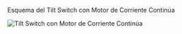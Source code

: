 Esquema del Tilt Switch con Motor de Corriente Continúa

![Tilt Switch con Motor de Corriente Continúa](https://user-images.githubusercontent.com/123588416/224461313-fe42abae-9e0d-46a6-9654-411ef49c3314.png)

